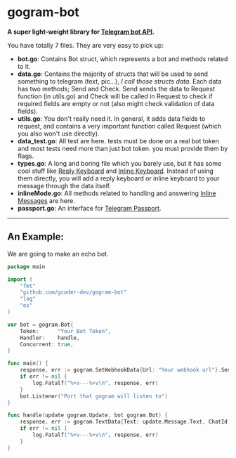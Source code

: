 # gogram-bot

**A super light-weight library for [Telegram bot API](https://core.telegram.org/bots/api).**


You have totally 7 files. They are very easy to pick up:

* **bot.go**: Contains Bot struct, which represents a bot and methods related to it.
* **data.go**: Contains the majority of structs that will be used to send something to telegram
(text, pic...), *I call those structs data*. Each data has two methods; Send and Check. 
Send sends the data to Request function (in utils.go) and Check will be called in Request to check
if required fields are empty or not (also might check validation of data fields).
* **utils.go**: You don't really need it. In general, it adds data fields to request, and contains a very 
important function called Request (which you also won't use directly).
* **data_test.go**: All test are here. tests must be done on a real bot token and most tests need more than
just bot token. you must provide them by flags.
* **types.go**: A long and boring file which you barely use, but it has some cool stuff like 
[Reply Keyboard](https://core.telegram.org/bots#keyboards) and 
[Inline Keyboard](https://core.telegram.org/bots#inline-keyboards-and-on-the-fly-updating). 
Instead of using them directly, you will add a reply keyboard or inline keyboard to your message
through the data itself.
* **inlineMode.go**: All methods related to handling and answering 
[Inline Messages](https://core.telegram.org/bots/inline) are here.
* **passport.go**: An interface for [Telegram Passport](https://core.telegram.org/bots/api#telegram-passport).
***

## An Example:

We are going to make an echo bot.

```go
package main

import (
	"fmt"
	"github.com/gcoder-dev/gogram-bot"
	"log"
	"os"
)

var bot = gogram.Bot{
	Token:      "Your Bot Token",
	Handler:    handle,
	Concurrent: true,
}

func main() {
	response, err := gogram.SetWebhookData{Url: "Your webhook url"}.Send(bot)
	if err != nil {
		log.Fatalf("%+v---%+v\n", response, err)
	}
	bot.Listener("Port that gogram will listen to")
}

func handle(update gogram.Update, bot gogram.Bot) {
	response, err := gogram.TextData{Text: update.Message.Text, ChatId: update.Message.Chat.Id}.Send(bot)
	if err != nil {
		log.Fatalf("%+v---%+v\n", response, err)
	}
}
```